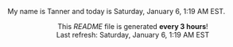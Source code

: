 My name is Tanner and today is Saturday, January 6, 1:19 AM EST.

<p align="center">This <i>README</i> file is generated <b>every 3 hours</b>!</br>Last refresh: Saturday, January 6, 1:19 AM EST<br /></p>
